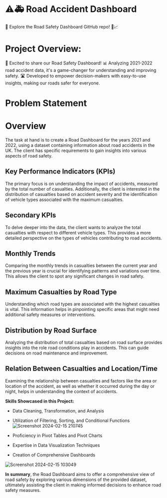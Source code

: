 # ⚠️🚑 Road Accident Dashboard

👋 Explore the Road Safety Dashboard GitHub repo! 🚗📈

# Project Overview:
🚦 Excited to share our Road Safety Dashboard! 📊 Analyzing 2021-2022 road accident data, it's a game-changer for understanding and improving safety. 🛣️ Developed to empower decision-makers with easy-to-use insights, making our roads safer for everyone. 
# Problem Statement 
# Overview

The task at hand is to create a Road Dashboard for the years 2021 and 2022, using a dataset containing information about road accidents in the UK. The client has specific requirements to gain insights into various aspects of road safety.

## Key Performance Indicators (KPIs)
The primary focus is on understanding the impact of accidents, measured by the total number of casualties. Additionally, the client is interested in the distribution of casualties based on accident severity and the identification of vehicle types associated with the maximum casualties.

## Secondary KPIs
To delve deeper into the data, the client wants to analyze the total casualties with respect to different vehicle types. This provides a more detailed perspective on the types of vehicles contributing to road accidents.

## Monthly Trends
Comparing the monthly trends in casualties between the current year and the previous year is crucial for identifying patterns and variations over time. This allows the client to spot any significant changes in road safety.

## Maximum Casualties by Road Type
Understanding which road types are associated with the highest casualties is vital. This information helps in pinpointing specific areas that might need additional safety measures or interventions.

## Distribution by Road Surface
Analyzing the distribution of total casualties based on road surface provides insights into the role road conditions play in accidents. This can guide decisions on road maintenance and improvement.

## Relation Between Casualties and Location/Time
Examining the relationship between casualties and factors like the area or location of the accident, as well as whether it occurred during the day or night, helps in understanding the context of accidents.

**Skills Showcased in this Project:**

- Data Cleaning, Transformation, and Analysis
- Utilization of Filtering, Sorting, and Conditional Functions
 ![Screenshot 2024-02-15 210745](https://github.com/sakshityagi463/Road-Accident-Dashboard/assets/139478287/cfcd53ce-6722-44fc-908c-9c90f9775f30)


- Proficiency in Pivot Tables and Pivot Charts
- Expertise in Data Visualization Techniques
- Creation of Comprehensive Dashboards

![Screenshot 2024-02-15 103049](https://github.com/sakshityagi463/Road-Accident-Dashboard/assets/139478287/4b75bcc6-1ad6-435b-8521-36cfde695306)

**In summary**, the Road Dashboard aims to offer a comprehensive view of road safety by exploring various dimensions of the provided dataset, ultimately assisting the client in making informed decisions to enhance road safety measures.
